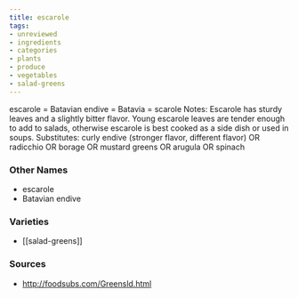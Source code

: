 ```yaml
---
title: escarole
tags:
- unreviewed
- ingredients
- categories
- plants
- produce
- vegetables
- salad-greens
---
```

escarole = Batavian endive = Batavia = scarole Notes: Escarole has sturdy leaves and a slightly bitter flavor. Young escarole leaves are tender enough to add to salads, otherwise escarole is best cooked as a side dish or used in soups. Substitutes: curly endive (stronger flavor, different flavor) OR radicchio OR borage OR mustard greens OR arugula OR spinach

### Other Names

* escarole
* Batavian endive

### Varieties

* [[salad-greens]]

### Sources
* http://foodsubs.com/Greensld.html
